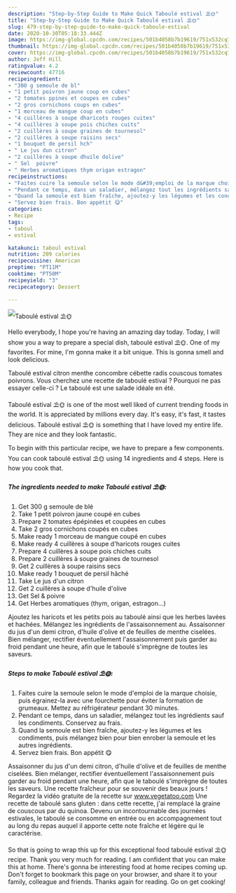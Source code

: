 ```yaml
---
description: "Step-by-Step Guide to Make Quick Taboulé estival ⛱🌞"
title: "Step-by-Step Guide to Make Quick Taboulé estival ⛱🌞"
slug: 479-step-by-step-guide-to-make-quick-taboule-estival
date: 2020-10-30T05:18:33.444Z
image: https://img-global.cpcdn.com/recipes/501b4058b7b19619/751x532cq70/taboule-estival-⛱🌞-photo-principale-de-la-recette.jpg
thumbnail: https://img-global.cpcdn.com/recipes/501b4058b7b19619/751x532cq70/taboule-estival-⛱🌞-photo-principale-de-la-recette.jpg
cover: https://img-global.cpcdn.com/recipes/501b4058b7b19619/751x532cq70/taboule-estival-⛱🌞-photo-principale-de-la-recette.jpg
author: Jeff Hill
ratingvalue: 4.2
reviewcount: 47716
recipeingredient:
- "300 g semoule de bl"
- "1 petit poivron jaune coup en cubes"
- "2 tomates ppines et coupes en cubes"
- "2 gros cornichons coups en cubes"
- "1 morceau de mangue coup en cubes"
- "4 cuillères à soupe dharicots rouges cuites"
- "4 cuillères à soupe pois chiches cuits"
- "2 cuillères à soupe graines de tournesol"
- "2 cuillères à soupe raisins secs"
- "1 bouquet de persil hch"
- " Le jus dun citron"
- "2 cuillères à soupe dhuile dolive"
- " Sel  poivre"
- " Herbes aromatiques thym origan estragon"
recipeinstructions:
- "Faites cuire la semoule selon le mode d&#39;emploi de la marque choisie, puis égrainez-la avec une fourchette pour éviter la formation de grumeaux. Mettez au réfrigérateur pendant 30 minutes."
- "Pendant ce temps, dans un saladier, mélangez tout les ingrédients sauf les condiments. Conservez au frais."
- "Quand la semoule est bien fraîche, ajoutez-y les légumes et les condiments, puis mélangez bien pour bien enrober la semoule et les autres ingrédients."
- "Servez bien frais. Bon appétit 😋"
categories:
- Recipe
tags:
- taboul
- estival

katakunci: taboul estival 
nutrition: 209 calories
recipecuisine: American
preptime: "PT11M"
cooktime: "PT50M"
recipeyield: "3"
recipecategory: Dessert

---
```



![Taboulé estival ⛱🌞](https://img-global.cpcdn.com/recipes/501b4058b7b19619/751x532cq70/taboule-estival-⛱🌞-photo-principale-de-la-recette.jpg)

Hello everybody, I hope you're having an amazing day today. Today, I will show you a way to prepare a special dish, taboulé estival ⛱🌞. One of my favorites. For mine, I'm gonna make it a bit unique. This is gonna smell and look delicious.

Taboulé estival citron menthe concombre cébette radis couscous tomates poivrons. Vous cherchez une recette de taboulé estival ? Pourquoi ne pas essayer celle-ci ? Le taboulé est une salade idéale en été.

Taboulé estival ⛱🌞 is one of the most well liked of current trending foods in the world. It is appreciated by millions every day. It's easy, it's fast, it tastes delicious. Taboulé estival ⛱🌞 is something that I have loved my entire life. They are nice and they look fantastic.


To begin with this particular recipe, we have to prepare a few components. You can cook taboulé estival ⛱🌞 using 14 ingredients and 4 steps. Here is how you cook that.

<!--inarticleads1-->

##### The ingredients needed to make Taboulé estival ⛱🌞:

1. Get 300 g semoule de blé
1. Take 1 petit poivron jaune coupé en cubes
1. Prepare 2 tomates épépinées et coupées en cubes
1. Take 2 gros cornichons coupés en cubes
1. Make ready 1 morceau de mangue coupé en cubes
1. Make ready 4 cuillères à soupe d&#39;haricots rouges cuites
1. Prepare 4 cuillères à soupe pois chiches cuits
1. Prepare 2 cuillères à soupe graines de tournesol
1. Get 2 cuillères à soupe raisins secs
1. Make ready 1 bouquet de persil hâché
1. Take  Le jus d&#39;un citron
1. Get 2 cuillères à soupe d&#39;huile d&#39;olive
1. Get  Sel &amp; poivre
1. Get  Herbes aromatiques (thym, origan, estragon...)


Ajoutez les haricots et les petits pois au taboulé ainsi que les herbes lavées et hachées. Mélangez les ingrédients de l&#39;assaisonnement au. Assaisonner du jus d&#39;un demi citron, d&#39;huile d&#39;olive et de feuilles de menthe ciselées. Bien mélanger, rectifier éventuellement l&#39;assaisonnement puis garder au froid pendant une heure, afin que le taboulé s&#39;imprègne de toutes les saveurs. 

<!--inarticleads2-->

##### Steps to make Taboulé estival ⛱🌞:

1. Faites cuire la semoule selon le mode d&#39;emploi de la marque choisie, puis égrainez-la avec une fourchette pour éviter la formation de grumeaux. Mettez au réfrigérateur pendant 30 minutes.
1. Pendant ce temps, dans un saladier, mélangez tout les ingrédients sauf les condiments. Conservez au frais.
1. Quand la semoule est bien fraîche, ajoutez-y les légumes et les condiments, puis mélangez bien pour bien enrober la semoule et les autres ingrédients.
1. Servez bien frais. Bon appétit 😋


Assaisonner du jus d&#39;un demi citron, d&#39;huile d&#39;olive et de feuilles de menthe ciselées. Bien mélanger, rectifier éventuellement l&#39;assaisonnement puis garder au froid pendant une heure, afin que le taboulé s&#39;imprègne de toutes les saveurs. Une recette fraîcheur pour se souvenir des beaux jours ! Regardez la vidéo gratuite de la recette sur www.vegetatoo.com Une recette de taboulé sans gluten : dans cette recette, j&#39;ai remplacé la graine de couscous par du quinoa. Devenu un incontournable des journées estivales, le taboulé se consomme en entrée ou en accompagnement tout au long du repas auquel il apporte cette note fraîche et légère qui le caractérise. 

So that is going to wrap this up for this exceptional food taboulé estival ⛱🌞 recipe. Thank you very much for reading. I am confident that you can make this at home. There's gonna be interesting food at home recipes coming up. Don't forget to bookmark this page on your browser, and share it to your family, colleague and friends. Thanks again for reading. Go on get cooking!
